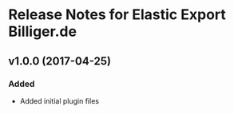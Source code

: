 # Release Notes for Elastic Export Billiger.de

## v1.0.0 (2017-04-25)
 
### Added
- Added initial plugin files